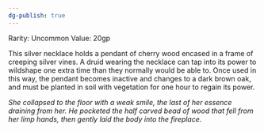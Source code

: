 ```yaml
---
dg-publish: true
---
```

Rarity: Uncommon
Value: 20gp

This silver necklace holds a pendant of cherry wood encased in a frame of creeping silver vines. A druid wearing the necklace can tap into its power to wildshape one extra time than they normally would be able to. Once used in this way, the pendant becomes inactive and changes to a dark brown oak, and must be planted in soil with vegetation for one hour to regain its power. 

*She collapsed to the floor with a weak smile, the last of her essence draining from her. He pocketed the half carved bead of wood that fell from her limp hands, then gently laid the body into the fireplace.*
